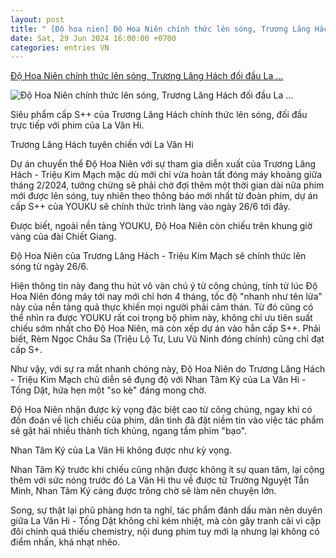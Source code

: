 ```yaml
---
layout: post
title: " [Độ hoa nien] Độ Hoa Niên chính thức lên sóng, Trương Lăng Hách đối đầu La ..."
date: Sat, 29 Jun 2024 16:00:00 +0700
categories: entries VN
---
```

[Độ Hoa Niên chính thức lên sóng, Trương Lăng Hách đối đầu La ...](https://www.saostar.vn/dien-anh/do-hoa-nien-chinh-thuc-len-song-truong-lang-hach-doi-dau-la-van-hi-202406291238220602.html)

![Độ Hoa Niên chính thức lên sóng, Trương Lăng Hách đối đầu La ...](https://ss-images.saostar.vn/fb1200png_2/2024/6/26/pc/1719333979598/tbgv8pp4161-zs374qbtad2-hxj3g9gkg93.jpg/fbsscover.png)

Siêu phẩm cấp S++ của Trương Lăng Hách chính thức lên sóng, đối đầu trực tiếp với phim của La Vân Hi.

Trương Lăng Hách tuyên chiến với La Vân Hi

Dự án chuyển thể Độ Hoa Niên với sự tham gia diễn xuất của Trương Lăng Hách - Triệu Kim Mạch mặc dù mới chỉ vừa hoàn tất đóng máy khoảng giữa tháng 2/2024, tưởng chừng sẽ phải chờ đợi thêm một thời gian dài nữa phim mới được lên sóng, tuy nhiên theo thông báo mới nhất từ đoàn phim, dự án cấp S++ của YOUKU sẽ chính thức trình làng vào ngày 26/6 tới đây.

Được biết, ngoài nền tảng YOUKU, Độ Hoa Niên còn chiếu trên khung giờ vàng của đài Chiết Giang.

Độ Hoa Niên của Trương Lăng Hách - Triệu Kim Mạch sẽ chính thức lên sóng từ ngày 26/6.

Hiện thông tin này đang thu hút vô vàn chú ý từ công chúng, tính từ lúc Độ Hoa Niên đóng máy tới nay mới chỉ hơn 4 tháng, tốc độ "nhanh như tên lửa" này của nền tảng quả thực khiến mọi người phải cảm thán. Từ đó cũng có thể nhìn ra được YOUKU rất coi trọng bộ phim này, không chỉ ưu tiên suất chiếu sớm nhất cho Độ Hoa Niên, mà còn xếp dự án vào hẳn cấp S++. Phải biết, Rèm Ngọc Châu Sa (Triệu Lộ Tư, Lưu Vũ Ninh đóng chính) cũng chỉ đạt cấp S+.

Như vậy, với sự ra mắt nhanh chóng này, Độ Hoa Niên do Trương Lăng Hách - Triệu Kim Mạch chủ diễn sẽ đụng độ với Nhan Tâm Ký của La Vân Hi - Tống Dật, hứa hẹn một "so kè" đáng mong chờ.

Độ Hoa Niên nhận được kỳ vọng đặc biệt cao từ công chúng, ngay khi có đồn đoán về lịch chiếu của phim, dân tình đã đặt niềm tin vào việc tác phẩm sẽ gặt hái nhiều thành tích khủng, ngang tầm phim "bạo".

Nhan Tâm Ký của La Vân Hi không được như kỳ vọng.

Nhan Tâm Ký trước khi chiếu cũng nhận được không ít sự quan tâm, lại cộng thêm với sức nóng trước đó La Vân Hi thu về được từ Trường Nguyệt Tẫn Minh, Nhan Tâm Ký càng được trông chờ sẽ làm nên chuyện lớn.

Song, sự thật lại phũ phàng hơn ta nghĩ, tác phẩm đánh dấu màn nên duyên giữa La Vân Hi - Tống Dật không chỉ kém nhiệt, mà còn gây tranh cãi vì cặp đôi chính quá thiếu chemistry, nội dung phim tuy mới lạ nhưng lại không có điểm nhấn, khá nhạt nhẽo.


